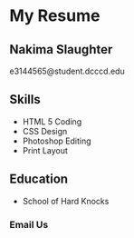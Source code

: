 <h1>My Resume </h1>

<h2>Nakima Slaughter</h2>

<p>e3144565@student.dcccd.edu</p>

<h2>Skills</h2>

<ul>
  <li>HTML 5 Coding</li>
  <li>CSS Design</li>
  <li>Photoshop Editing</li>
  <li>Print Layout</li>
</ul>

<h2>Education</h2>

<ul>
  <li>School of Hard Knocks</li>
</ul>

<h3 id="contact-me'>Contact me </h3>
<p><a href="https://html5-editor.net/">Email Us</a></p>

